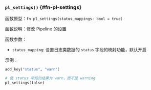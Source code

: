 ### `pl_settings()` {#fn-pl-settings}

函数原型：`fn pl_settings(status_mappings: bool = true)`

函数说明：修改 Pipeline 的设置

函数参数：

- `status_mapping`: 设置日志类数据的 `status` 字段的映射功能，默认开启

示例：

```py
add_key("status", "warn")

# 使 status 字段的结果为 warn，而不是 warning
pl_settings(false)
```
